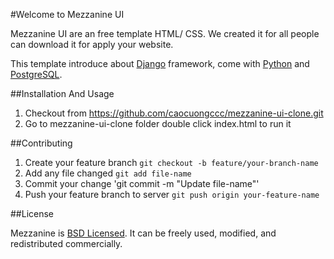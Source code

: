 #Welcome to Mezzanine UI
	
Mezzanine UI are an free template HTML/ CSS. We created it for all people can download it for apply your website.

This template introduce about [Django](https://www.djangoproject.com) framework, come with [Python](https://www.python.org) and [PostgreSQL](http://www.postgresql.org/).

##Installation And Usage

1. Checkout from https://github.com/caocuongccc/mezzanine-ui-clone.git	
2. Go to mezzanine-ui-clone folder double click index.html to run it	

##Contributing
1. Create your feature branch `git checkout -b feature/your-branch-name`
2. Add any file changed `git add file-name`
3. Commit your change 'git commit -m "Update file-name"'
4. Push your feature branch to server `git push origin your-feature-name`

##License

Mezzanine is [BSD Licensed](http://www.linfo.org/bsdlicense.html). It can be freely used, modified, and redistributed commercially.
